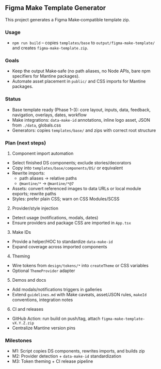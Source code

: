 ## Figma Make Template Generator

This project generates a Figma Make‑compatible template zip.

### Usage

- `npm run build` – copies `templates/base` to `output/figma-make-template/` and creates `figma-make-template.zip`.

### Goals

- Keep the output Make‑safe (no path aliases, no Node APIs, bare npm specifiers for Mantine packages).
- Automate asset placement in `public/` and CSS imports for Mantine packages.

### Status

- Base template ready (Phase 1–3): core layout, inputs, data, feedback, navigation, overlays, dates, workflow
- Make integrations: `data-make-id` annotations, inline logo asset, JSON from `./data`, globals.css
- Generators: copies `templates/base/` and zips with correct root structure

### Plan (next steps)

1) Component import automation
- Select finished DS components; exclude stories/decorators
- Copy into `templates/base/components/DS/` or equivalent
- Rewrite imports:
  - path aliases → relative paths
  - `@mantine/*` → `@mantine/*@7`
- Assets: convert referenced images to data URLs or local module exports; rewrite paths
- Styles: prefer plain CSS; warn on CSS Modules/SCSS

2) Provider/style injection
- Detect usage (notifications, modals, dates)
- Ensure providers and package CSS are imported in `App.tsx`

3) Make IDs
- Provide a helper/HOC to standardize `data-make-id`
- Expand coverage across imported components

4) Theming
- Wire tokens from `design/tokens/*` into `createTheme` or CSS variables
- Optional `ThemeProvider` adapter

5) Demos and docs
- Add modals/notifications triggers in galleries
- Extend `guidelines.md` with Make caveats, asset/JSON rules, `makeId` conventions, integration notes

6) CI and releases
- GitHub Action: run build on push/tag, attach `figma-make-template-vX.Y.Z.zip`
- Centralize Mantine version pins

### Milestones
- M1: Script copies DS components, rewrites imports, and builds zip
- M2: Provider detection + `data-make-id` standardization
- M3: Token theming + CI release pipeline
